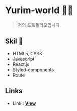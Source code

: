 # Yurim-world 🙋‍♀️
> 저의 포트폴리오입니다.

## Skil 📃
- HTML5, CSS3
- Javascript
- React.js
- Styled-components
- Route

## Links
-  Link : [__View__](https://xururuca9797.github.io/yurim-world/)
